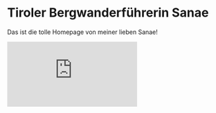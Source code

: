 # Tiroler Bergwanderführerin Sanae

Das ist die tolle Homepage von meiner lieben Sanae!

![Ferchensee](https://piwigo.schickl.de/i.php?/upload/2023/12/29/20231229103128-392678bf-me.jpg
)
